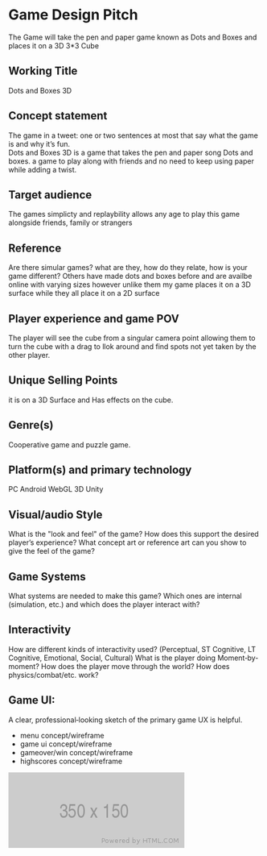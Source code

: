 # Game Design Pitch
The Game will take the pen and paper game known as Dots and Boxes and places it on a 3D 3*3 Cube  

## Working Title
Dots and Boxes 3D

## Concept statement  
The game in a tweet: one or two sentences at most that say what the game is and why it’s fun.  
Dots and Boxes 3D is a game that takes the pen and paper song Dots and boxes. 
a game to play along with friends and no need to keep using paper while adding a twist.

## Target audience  
The games simplicty and replaybility allows any age to play this game alongside friends, family or strangers

## Reference
Are there simular games? what are they, how do they relate, how is your game different?
Others have made dots and boxes before and are availbe online with varying sizes however unlike them
my game places it on a 3D surface while they all place it on a 2D surface

## Player experience and game POV 
The player will see the cube from a singular camera point allowing them to turn the cube
with a drag to llok around and find spots not yet taken by the other player.

## Unique Selling Points
it is on a 3D Surface and Has effects on the cube.

## Genre(s) 
Cooperative game and puzzle game.  

## Platform(s) and primary technology 
PC
Android
WebGL
3D
Unity

## Visual/audio Style 
What is the "look and feel" of the game? How does this support the desired player’s experience? What concept art or reference art can you show to give the feel of the game? 




## Game Systems
What systems are needed to make this game? Which ones are internal (simulation, etc.) and which does the player interact with? 

## Interactivity
How are different kinds of interactivity used? (Perceptual, ST Cognitive, LT Cognitive, Emotional, Social, Cultural) What is the player doing Moment‐by‐moment? How does the player move through the world?  How does physics/combat/etc. work? 

## Game UI:
A clear, professional‐looking sketch of the primary game UX is helpful. 
- menu concept/wireframe
- game ui concept/wireframe
- gameover/win concept/wireframe
- highscores concept/wireframe

![alt text](./images/350x150.png "Logo Title Text 1")

